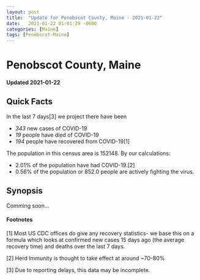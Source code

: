 ```yaml
---
layout: post
title:  "Update for Penobscot County, Maine - 2021-01-22"
date:   2021-01-22 01:01:29 -0600
categories: [Maine]
tags: [Penobscot-Maine]
---
```


# Penobscot County, Maine
#### Updated 2021-01-22

## Quick Facts

In the last 7 days[3] we project there have been
- *343* new cases of COVID-19
- *19* people have died of COVID-19
- *194* people have recovered from COVID-19[1]

The population in this census area is 152148. By our calculations:
- 2.01% of the population have had COVID-19.[2]
- 0.56% of the population or 852.0 people are actively fighting the virus.

## Synopsis

Comming soon...


#### Footnotes

[1] Most US CDC offices do give any recovery statistics- we base this on a formula which looks at confirmed new cases
15 days ago (the average recovery time) and deaths over the last 7 days.

[2] Herd Immunity is thought to take effect at around ~70-80%

[3] Due to reporting delays, this data may be incomplete.
 
    